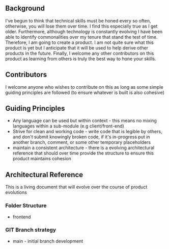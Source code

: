 ## Background
I've begun to think that technical skills must be honed every so often, otherwise, you will lose them over time. I find this especially true as I get older. Furthermore, although technology is constantly evolving I have been able to identify commonalities over my tenure that stand the test of time. Therefore, I am going to create a product. I am not quite sure what this product is yet but I anticipate that it will be used to help derive other products in the future. Finally, I welcome any other contributors on this product as learning from others is truly the best way to hone your skills.

## Contributors
I welcome anyone who wishes to contribute on this as long as some simple guiding principles are followed (to ensure whatever is built is also cohesive)

## Guiding Principles
* Any language can be used but within context - this means no mixing languages within a sub-module (e.g client/front-end) 
* Strive for clean and working code - write code that is legible by others, and don't submit knowingly broken code, if it's in-progress put in another branch, comment, or some other temporary placeholders
* maintain a consistent architecture - there is a evolving architectural reference that should over time provide the structure to ensure this product maintains cohesion


## Architectural Reference
This is a living document that will evolve over the course of product evolutions
### Folder Structure 
* frontend 
### GIT Branch strategy
* main - initial branch development
